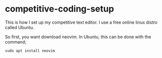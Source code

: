 # competitive-coding-setup
This is how I set up my competitive text editor. I use a free online linux distro called Ubuntu.

So first, you want download neovim. In Ubuntu, this can be done with the command;

`sudo apt install neovim`
